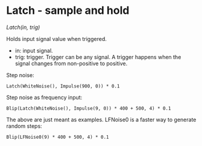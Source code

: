 # Latch - sample and hold

_Latch(in, trig)_

Holds input signal value when triggered.

- in: input signal.
- trig: trigger. Trigger can be any signal. A trigger happens when the signal changes from non-positive to positive.

Step noise:

	Latch(WhiteNoise(), Impulse(900, 0)) * 0.1

Step noise as frequency input:

	Blip(Latch(WhiteNoise(), Impulse(9, 0)) * 400 + 500, 4) * 0.1

The above are just meant as examples. LFNoise0 is a faster way to generate random steps:

	Blip(LFNoise0(9) * 400 + 500, 4) * 0.1

